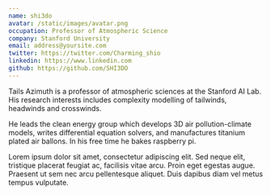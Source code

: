 ```yaml
---
name: shi3do
avatar: /static/images/avatar.png
occupation: Professor of Atmospheric Science
company: Stanford University
email: address@yoursite.com
twitter: https://twitter.com/Charming_shio
linkedin: https://www.linkedin.com
github: https://github.com/SHI3DO
---
```


Tails Azimuth is a professor of atmospheric sciences at the Stanford AI Lab. His research interests includes complexity modelling of tailwinds, headwinds and crosswinds.

He leads the clean energy group which develops 3D air pollution-climate models, writes differential equation solvers, and manufactures titanium plated air ballons. In his free time he bakes raspberry pi.

Lorem ipsum dolor sit amet, consectetur adipiscing elit. Sed neque elit, tristique placerat feugiat ac, facilisis vitae arcu. Proin eget egestas augue. Praesent ut sem nec arcu pellentesque aliquet. Duis dapibus diam vel metus tempus vulputate.
